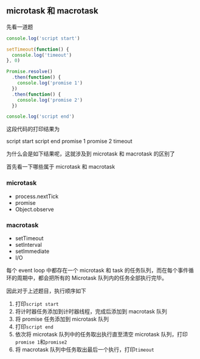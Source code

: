 ## microtask 和 macrotask

先看一道题

```javascript
console.log('script start')

setTimeout(function() {
  console.log('timeout')
}, 0)

Promise.resolve()
  .then(function() {
    console.log('promise 1')
  })
  .then(function() {
    console.log('promise 2')
  })

console.log('script end')
```

这段代码的打印结果为

script start
script end
promise 1
promise 2
timeout

为什么会是如下结果呢，这就涉及到 microtask 和 macrotask 的区别了

首先看一下哪些属于 microtask 和 macrotask

### microtask

* process.nextTick
* promise
* Object.observe

### macrotask

* setTimeout
* setInterval
* setImmediate
* I/O

每个 event loop 中都存在一个 microtask 和 task 的任务队列，而在每个事件循环的周期中，都会把所有的 Microtask 队列内的任务全部执行完毕。

因此对于上述题目，执行顺序如下

1.  打印`script start`
2.  将计时器任务添加到计时器线程，完成后添加到 macrotask 队列
3.  将 promise 任务添加到 microtask 队列
4.  打印`script end`
5.  依次将 microtask 队列中的任务取出执行直至清空 microtask 队列，打印`promise 1`和`promise2`
6.  将 macrotask 队列中任务取出最后一个执行，打印`timeout`